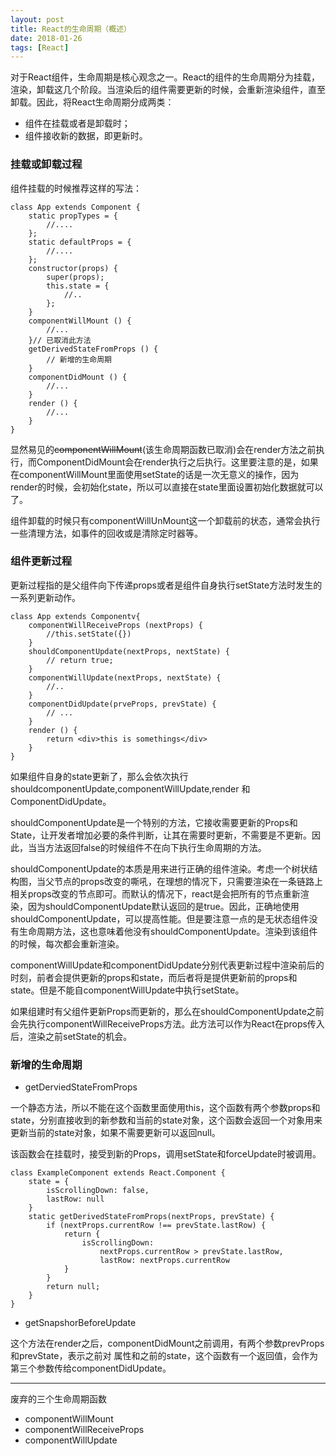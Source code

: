```yaml
---
layout: post
title: React的生命周期（概述）
date: 2018-01-26
tags: [React]
---
```


对于React组件，生命周期是核心观念之一。React的组件的生命周期分为挂载，渲染，卸载这几个阶段。当渲染后的组件需要更新的时候，会重新渲染组件，直至卸载。因此，将React生命周期分成两类：

- 组件在挂载或者是卸载时；
- 组件接收新的数据，即更新时。

### 挂载或卸载过程

组件挂载的时候推荐这样的写法：

    class App extends Component {
        static propTypes = {
            //....
        };
        static defaultProps = {
            //....
        };
        constructor(props) {
            super(props);
            this.state = {
                //..
            };
        }
        componentWillMount () {
            //...
        }// 已取消此方法
        getDerivedStateFromProps () {
            // 新增的生命周期
        }
        componentDidMount () {
            //...
        }
        render () {
            //...
        }
    }

显然易见的<span><del>componentWillMount</del></span>(该生命周期函数已取消)会在render方法之前执行，而ComponentDidMount会在render执行之后执行。这里要注意的是，如果在componentWillMount里面使用setState的话是一次无意义的操作，因为render的时候，会初始化state，所以可以直接在state里面设置初始化数据就可以了。

组件卸载的时候只有componentWillUnMount这一个卸载前的状态，通常会执行一些清理方法，如事件的回收或是清除定时器等。

### 组件更新过程 

更新过程指的是父组件向下传递props或者是组件自身执行setState方法时发生的一系列更新动作。

    class App extends Componentv{
        componentWillReceiveProps (nextProps) {
            //this.setState({})
        }
        shouldComponentUpdate(nextProps, nextState) {
            // return true;
        }
        componentWillUpdate(nextProps, nextState) {
            //..
        }
        componentDidUpdate(prveProps, prevState) {
            // ...
        }
        render () {
            return <div>this is somethings</div>
        }
    }

如果组件自身的state更新了，那么会依次执行shouldcomponentUpdate,componentWillUpdate,render 和ComponentDidUpdate。

shouldComponentUpdate是一个特别的方法，它接收需要更新的Props和State，让开发者增加必要的条件判断，让其在需要时更新，不需要是不更新。因此，当当方法返回false的时候组件不在向下执行生命周期的方法。

shouldComponentUpdate的本质是用来进行正确的组件渲染。考虑一个树状结构图，当父节点的props改变的嘶吼，在理想的情况下，只需要渲染在一条链路上相关props改变的节点即可。而默认的情况下，react是会把所有的节点重新渲染，因为shouldComponentUpdate默认返回的是true。因此，正确地使用shouldComponentUpdate，可以提高性能。但是要注意一点的是无状态组件没有生命周期方法，这也意味着他没有shouldComponentUpdate。渲染到该组件的时候，每次都会重新渲染。

componentWillUpdate和componentDidUpdate分别代表更新过程中渲染前后的时刻，前者会提供更新的props和state，而后者将是提供更新前的props和state。但是不能自componentWillUpdate中执行setState。

如果组建时有父组件更新Props而更新的，那么在shouldComponentUpdate之前会先执行componentWillReceiveProps方法。此方法可以作为React在props传入后，渲染之前setState的机会。

### 新增的生命周期

- getDerviedStateFromProps

一个静态方法，所以不能在这个函数里面使用this，这个函数有两个参数props和state，分别直接收到的新参数和当前的state对象，这个函数会返回一个对象用来更新当前的state对象，如果不需要更新可以返回null。

该函数会在挂载时，接受到新的Props，调用setState和forceUpdate时被调用。

    class ExampleComponent extends React.Component {
        state = {
            isScrollingDown: false,
            lastRow: null
        }
        static getDerivedStateFromProps(nextProps, prevState) {
            if (nextProps.currentRow !== prevState.lastRow) {
                return {
                    isScrollingDown: 
                        nextProps.currentRow > prevState.lastRow,
                        lastRow: nextProps.currentRow
                }
            }
            return null;
        }
    }

- getSnapshorBeforeUpdate

这个方法在render之后，componentDidMount之前调用，有两个参数prevProps和prevState，表示之前对 属性和之前的state，这个函数有一个返回值，会作为第三个参数传给componentDidUpdate。

-------------------------------------------------------------------------

废弃的三个生命周期函数

- componentWillMount
- componentWillReceiveProps
- componentWillUpdate

